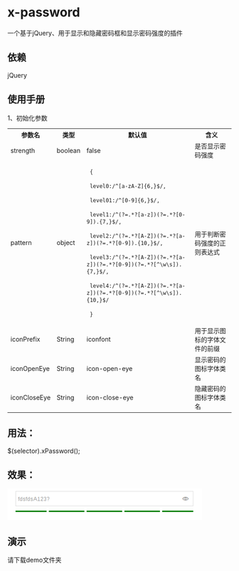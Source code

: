 # x-password

一个基于jQuery、用于显示和隐藏密码框和显示密码强度的插件

## 依赖

jQuery

## 使用手册

1、初始化参数

<table>
   <tr>
       <th>参数名</th>
       <th>类型</th>
       <th>默认值</th>
       <th>含义</th>
   </tr>
   <tr>
       <td>strength</td>
       <td>boolean</td>
       <td>false</td>
       <td>是否显示密码强度</td>
   </tr>
   <tr>
       <td>pattern</td>
       <td>object</td>
       <td>
           
     {
          
     level0:/^[a-zA-Z]{6,}$/,
          
     level01:/^[0-9]{6,}$/,
            
     level1:/^(?=.*?[a-z])(?=.*?[0-9]).{7,}$/,
            
     level2:/^(?=.*?[A-Z])(?=.*?[a-z])(?=.*?[0-9]).{10,}$/,
            
     level3:/^(?=.*?[A-Z])(?=.*?[a-z])(?=.*?[0-9])(?=.*?[^\w\s]).{7,}$/,
         
     level4:/^(?=.*?[A-Z])(?=.*?[a-z])(?=.*?[0-9])(?=.*?[^\w\s]).{10,}$/ 
            
     }
          
  </td>
       <td>用于判断密码强度的正则表达式</td>
   </tr>
   <tr>
       <td>iconPrefix</td>
       <td>String</td>
       <td>iconfont</td>
       <td>用于显示图标的字体文件的前缀</td>
   </tr>
   <tr>
       <td>iconOpenEye</td>
       <td>String</td>
       <td>icon-open-eye</td>
       <td>显示密码的图标字体类名</td>
   </tr>
   <tr>
       <td>iconCloseEye</td>
       <td>String</td>
       <td>icon-close-eye</td>
       <td>隐藏密码的图标字体类名</td>
   </tr>
</table>

## 用法：

$(selector).xPassword();

## 效果：

![基本用法](https://github.com/shixinke/x-password/blob/master/screenshots/xpassword.png)

## 演示

请下载demo文件夹


